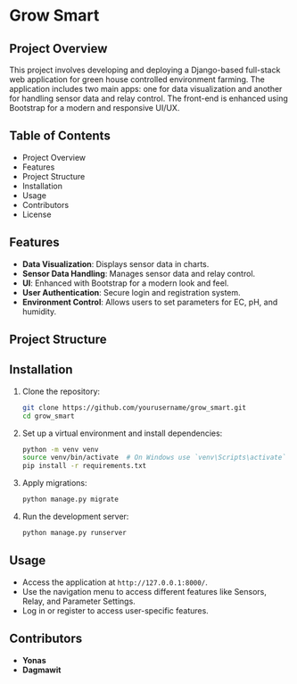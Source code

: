 # Grow Smart

## Project Overview
This project involves developing and deploying a Django-based full-stack web application for green house controlled environment farming. The application includes two main apps: one for data visualization and another for handling sensor data and relay control. The front-end is enhanced using Bootstrap for a modern and responsive UI/UX.

## Table of Contents
- Project Overview
- Features
- Project Structure
- Installation
- Usage
- Contributors
- License

## Features
- **Data Visualization**: Displays sensor data in charts.
- **Sensor Data Handling**: Manages sensor data and relay control.
- **UI**: Enhanced with Bootstrap for a modern look and feel.
- **User Authentication**: Secure login and registration system.
- **Environment Control**: Allows users to set parameters for EC, pH, and humidity.

## Project Structure

## Installation
1. Clone the repository:
    ```bash
    git clone https://github.com/yourusername/grow_smart.git
    cd grow_smart
    ```

2. Set up a virtual environment and install dependencies:
    ```bash
    python -m venv venv
    source venv/bin/activate  # On Windows use `venv\Scripts\activate`
    pip install -r requirements.txt
    ```

3. Apply migrations:
    ```bash
    python manage.py migrate
    ```

4. Run the development server:
    ```bash
    python manage.py runserver
    ```

## Usage
- Access the application at `http://127.0.0.1:8000/`.
- Use the navigation menu to access different features like Sensors, Relay, and Parameter Settings.
- Log in or register to access user-specific features.

## Contributors
- **Yonas**
- **Dagmawit**


